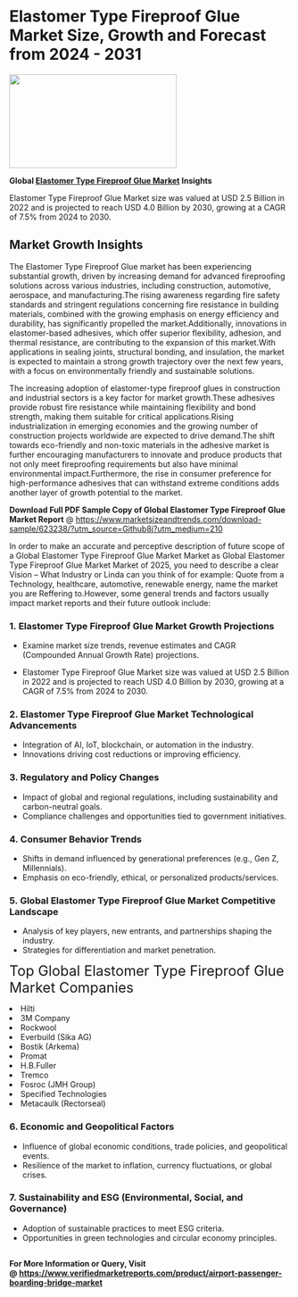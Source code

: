 <H1>Elastomer Type Fireproof Glue Market Size, Growth and Forecast from 2024 - 2031</H1><img class="aligncenter size-medium wp-image-584254" src="https://thirdeyenews.in/wp-content/uploads/2024/09/Global-Market-Research-300x168.jpeg" alt="" width="300" height="168" /><p><strong>Global&nbsp;<a href="https://www.marketsizeandtrends.com/download-sample/623238/?utm_source=Github8j?utm_medium=210">Elastomer Type Fireproof Glue Market</a> Insights</strong></p><p>Elastomer Type Fireproof Glue Market size was valued at USD 2.5 Billion in 2022 and is projected to reach USD 4.0 Billion by 2030, growing at a CAGR of 7.5% from 2024 to 2030.</p><p><h2>Market Growth Insights</h2> <p>The Elastomer Type Fireproof Glue market has been experiencing substantial growth, driven by increasing demand for advanced fireproofing solutions across various industries, including construction, automotive, aerospace, and manufacturing.The rising awareness regarding fire safety standards and stringent regulations concerning fire resistance in building materials, combined with the growing emphasis on energy efficiency and durability, has significantly propelled the market.Additionally, innovations in elastomer-based adhesives, which offer superior flexibility, adhesion, and thermal resistance, are contributing to the expansion of this market.With applications in sealing joints, structural bonding, and insulation, the market is expected to maintain a strong growth trajectory over the next few years, with a focus on environmentally friendly and sustainable solutions.</p> <p>The increasing adoption of elastomer-type fireproof glues in construction and industrial sectors is a key factor for market growth.These adhesives provide robust fire resistance while maintaining flexibility and bond strength, making them suitable for critical applications.Rising industrialization in emerging economies and the growing number of construction projects worldwide are expected to drive demand.The shift towards eco-friendly and non-toxic materials in the adhesive market is further encouraging manufacturers to innovate and produce products that not only meet fireproofing requirements but also have minimal environmental impact.Furthermore, the rise in consumer preference for high-performance adhesives that can withstand extreme conditions adds another layer of growth potential to the market.</p> <p><span class=""><strong>Download Full PDF Sample Copy of Global Elastomer Type Fireproof Glue Market Report</strong> @ <a href="https://www.marketsizeandtrends.com/download-sample/623238/?utm_source=Github8j?utm_medium=210" target="_blank">https://www.marketsizeandtrends.com/download-sample/623238/?utm_source=Github8j?utm_medium=210</a></span></p><p>In order to make an accurate and perceptive description of future scope of a Global&nbsp;Elastomer Type Fireproof Glue Market Market as Global&nbsp;Elastomer Type Fireproof Glue Market Market of 2025, you need to describe a clear Vision &ndash; What Industry or Linda can you think of for example: Quote from a Technology, healthcare, automotive, renewable energy, name the market you are Reffering to.However, some general trends and factors usually impact market reports and their future outlook include:</p><h3>1.&nbsp;<strong>Elastomer Type Fireproof Glue Market Growth Projections</strong></h3><ul><li>Examine market size trends, revenue estimates and CAGR (Compounded Annual Growth Rate) projections.</li><li><p>Elastomer Type Fireproof Glue Market size was valued at USD 2.5 Billion in 2022 and is projected to reach USD 4.0 Billion by 2030, growing at a CAGR of 7.5% from 2024 to 2030.</p></li></ul><h3>2.&nbsp;<strong>Elastomer Type Fireproof Glue Market Technological Advancements</strong></h3><ul><li>Integration of AI, IoT, blockchain, or automation in the industry.</li><li>Innovations driving cost reductions or improving efficiency.</li></ul><h3>3.&nbsp;<strong>Regulatory and Policy Changes</strong></h3><ul><li>Impact of global and regional regulations, including sustainability and carbon-neutral goals.</li><li>Compliance challenges and opportunities tied to government initiatives.</li></ul><h3>4.&nbsp;<strong>Consumer Behavior Trends</strong></h3><ul><li>Shifts in demand influenced by generational preferences (e.g., Gen Z, Millennials).</li><li>Emphasis on eco-friendly, ethical, or personalized products/services.</li></ul><h3>5.&nbsp;<strong>Global Elastomer Type Fireproof Glue Market Competitive Landscape</strong></h3><ul><li>Analysis of key players, new entrants, and partnerships shaping the industry.</li><li>Strategies for differentiation and market penetration.</li></ul><p data-pm-slice="1 1 []"><span style="color: inherit; font-family: inherit; font-size: 25px;">Top Global Elastomer Type Fireproof Glue Market Companies</span></p><div class="" data-test-id=""><p><li>Hilti</li><li> 3M Company</li><li> Rockwool</li><li> Everbuild (Sika AG)</li><li> Bostik (Arkema)</li><li> Promat</li><li> H.B.Fuller</li><li> Tremco</li><li> Fosroc (JMH Group)</li><li> Specified Technologies</li><li> Metacaulk (Rectorseal)</li></p></div><h3>6.&nbsp;<strong>Economic and Geopolitical Factors</strong></h3><ul><li>Influence of global economic conditions, trade policies, and geopolitical events.</li><li>Resilience of the market to inflation, currency fluctuations, or global crises.</li></ul><h3>7.&nbsp;<strong>Sustainability and ESG (Environmental, Social, and Governance)</strong></h3><ul><li>Adoption of sustainable practices to meet ESG criteria.</li><li>Opportunities in green technologies and circular economy principles.</li></ul><h2><strong style="font-size: 14px;">For More Information or Query, Visit @&nbsp;</strong><a style="background-color: #ffffff; font-size: 14px;" href="https://www.marketsizeandtrends.com/report/elastomer-type-fireproof-glue-market/" target="_blank">https://www.verifiedmarketreports.com/product/airport-passenger-boarding-bridge-market</a></h2>